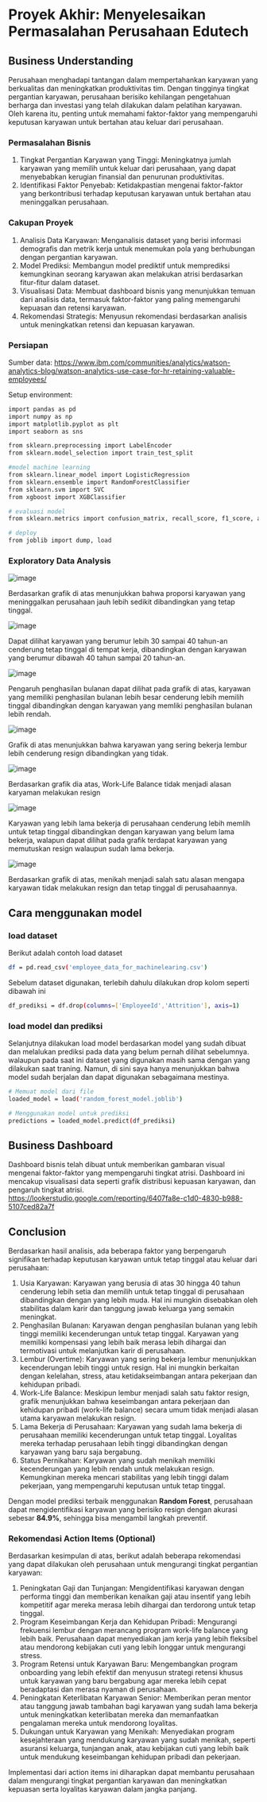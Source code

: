 # Proyek Akhir: Menyelesaikan Permasalahan Perusahaan Edutech

## Business Understanding

Perusahaan menghadapi tantangan dalam mempertahankan karyawan yang berkualitas dan meningkatkan produktivitas tim. Dengan tingginya tingkat pergantian karyawan, perusahaan berisiko kehilangan pengetahuan berharga dan investasi yang telah dilakukan dalam pelatihan karyawan. Oleh karena itu, penting untuk memahami faktor-faktor yang mempengaruhi keputusan karyawan untuk bertahan atau keluar dari perusahaan.

### Permasalahan Bisnis

1. Tingkat Pergantian Karyawan yang Tinggi: Meningkatnya jumlah karyawan yang memilih untuk keluar dari perusahaan, yang dapat menyebabkan kerugian finansial dan penurunan produktivitas.
2. Identifikasi Faktor Penyebab: Ketidakpastian mengenai faktor-faktor yang berkontribusi terhadap keputusan karyawan untuk bertahan atau meninggalkan perusahaan.

### Cakupan Proyek

1. Analisis Data Karyawan: Menganalisis dataset yang berisi informasi demografis dan metrik kerja untuk menemukan pola yang berhubungan dengan pergantian karyawan.
2. Model Prediksi: Membangun model prediktif untuk memprediksi kemungkinan seorang karyawan akan melakukan atrisi berdasarkan fitur-fitur dalam dataset.
3. Visualisasi Data: Membuat dashboard bisnis yang menunjukkan temuan dari analisis data, termasuk faktor-faktor yang paling memengaruhi kepuasan dan retensi karyawan.
4. Rekomendasi Strategis: Menyusun rekomendasi berdasarkan analisis untuk meningkatkan retensi dan kepuasan karyawan.
   
### Persiapan

Sumber data: https://www.ibm.com/communities/analytics/watson-analytics-blog/watson-analytics-use-case-for-hr-retaining-valuable-employees/

Setup environment:

```bash
import pandas as pd
import numpy as np
import matplotlib.pyplot as plt
import seaborn as sns

from sklearn.preprocessing import LabelEncoder
from sklearn.model_selection import train_test_split

#model machine learning
from sklearn.linear_model import LogisticRegression
from sklearn.ensemble import RandomForestClassifier
from sklearn.svm import SVC
from xgboost import XGBClassifier

# evaluasi model
from sklearn.metrics import confusion_matrix, recall_score, f1_score, accuracy_score, precision_score

# deploy
from joblib import dump, load
```
### Exploratory Data Analysis

![image](https://github.com/user-attachments/assets/bafbd5fa-349a-4abd-b23c-6d7eaf60d231)

Berdasarkan grafik di atas menunjukkan bahwa proporsi karyawan yang meninggalkan perusahaan jauh lebih sedikit dibandingkan yang tetap tinggal.


![image](https://github.com/user-attachments/assets/cacba7b7-42b0-45b4-8e90-0d21d8abc5ed)

Dapat dilihat karyawan yang berumur lebih 30 sampai 40 tahun-an cenderung tetap tinggal di tempat kerja, dibandingkan dengan karyawan yang berumur dibawah 40 tahun sampai 20 tahun-an.


![image](https://github.com/user-attachments/assets/de441d83-3b46-4b32-bfea-8d1866894a25)

Pengaruh penghasilan bulanan dapat dilihat pada grafik di atas, karyawan yang memiliki penghasilan bulanan lebih besar cenderung lebih memilih tinggal dibandingkan dengan karyawan yang memliki penghasilan bulanan lebih rendah.


![image](https://github.com/user-attachments/assets/c4f283d1-d45f-4c66-a771-01a00adc6280)

Grafik di atas menunjukkan bahwa karyawan yang sering bekerja lembur lebih cenderung resign dibandingkan yang tidak.


![image](https://github.com/user-attachments/assets/3274c82d-c288-4e92-b57f-7ba4734a76b2)

Berdasarkan grafik dia atas, Work-Life Balance tidak menjadi alasan karyaman melakukan resign


![image](https://github.com/user-attachments/assets/01e44ae1-ec01-4844-a12b-7d9475d2eaee)

Karyawan yang lebih lama bekerja di perusahaan cenderung lebih memlih untuk tetap tinggal dibandingkan dengan karyawan yang belum lama bekerja, walapun dapat dilihat pada grafik terdapat karyawan yang memutuskan resign walaupun sudah lama bekerja.


![image](https://github.com/user-attachments/assets/0dbfa6a2-1aff-4082-a58d-c4c18fe5c7b0)

Berdasarkan grafik di atas, menikah menjadi salah satu alasan mengapa karyawan tidak melakukan resign dan tetap tinggal di perusahaannya.

## Cara menggunakan model
### load dataset
Berikut adalah contoh load dataset
```bash
df = pd.read_csv('employee_data_for_machinelearing.csv')
```
Sebelum dataset digunakan, terlebih dahulu dilakukan drop kolom seperti dibawah ini
```bash
df_prediksi = df.drop(columns=['EmployeeId','Attrition'], axis=1)
```

### load model dan prediksi
Selanjutnya dilakukan load model berdasarkan model yang sudah dibuat dan melalukan prediksi pada data yang belum pernah dilihat sebelumnya. walaupun pada saat ini dataset yang digunakan masih sama dengan yang dilakukan saat traning. Namun, di sini saya hanya menunjukkan bahwa model sudah berjalan dan dapat digunakan sebagaimana mestinya.
```bash
# Memuat model dari file
loaded_model = load('random_forest_model.joblib')

# Menggunakan model untuk prediksi
predictions = loaded_model.predict(df_prediksi)
```

## Business Dashboard

Dashboard bisnis telah dibuat untuk memberikan gambaran visual mengenai faktor-faktor yang mempengaruhi  tingkat atrisi. Dashboard ini mencakup visualisasi data seperti grafik distribusi kepuasan karyawan, dan pengaruh tingkat atrisi.
https://lookerstudio.google.com/reporting/6407fa8e-c1d0-4830-b988-5107ced82a7f

## Conclusion
Berdasarkan hasil analisis, ada beberapa faktor yang berpengaruh signifikan terhadap keputusan karyawan untuk tetap tinggal atau keluar dari perusahaan:
1. Usia Karyawan: Karyawan yang berusia di atas 30 hingga 40 tahun cenderung lebih setia dan memilih untuk tetap tinggal di perusahaan dibandingkan dengan yang lebih muda. Hal ini mungkin disebabkan oleh stabilitas dalam karir dan tanggung jawab keluarga yang semakin meningkat.
2. Penghasilan Bulanan: Karyawan dengan penghasilan bulanan yang lebih tinggi memiliki kecenderungan untuk tetap tinggal. Karyawan yang memiliki kompensasi yang lebih baik merasa lebih dihargai dan termotivasi untuk melanjutkan karir di perusahaan.
3. Lembur (Overtime): Karyawan yang sering bekerja lembur menunjukkan kecenderungan lebih tinggi untuk resign. Hal ini mungkin berkaitan dengan kelelahan, stress, atau ketidakseimbangan antara pekerjaan dan kehidupan pribadi.
4. Work-Life Balance: Meskipun lembur menjadi salah satu faktor resign, grafik menunjukkan bahwa keseimbangan antara pekerjaan dan kehidupan pribadi (work-life balance) secara umum tidak menjadi alasan utama karyawan melakukan resign.
5. Lama Bekerja di Perusahaan: Karyawan yang sudah lama bekerja di perusahaan memiliki kecenderungan untuk tetap tinggal. Loyalitas mereka terhadap perusahaan lebih tinggi dibandingkan dengan karyawan yang baru saja bergabung.
6. Status Pernikahan: Karyawan yang sudah menikah memiliki kecenderungan yang lebih rendah untuk melakukan resign. Kemungkinan mereka mencari stabilitas yang lebih tinggi dalam pekerjaan, yang mempengaruhi keputusan untuk tetap tinggal.

Dengan model prediksi terbaik menggunakan **Random Forest**, perusahaan dapat mengidentifikasi karyawan yang berisiko resign dengan akurasi sebesar **84.9%**, sehingga bisa mengambil langkah preventif.

### Rekomendasi Action Items (Optional)
Berdasarkan kesimpulan di atas, berikut adalah beberapa rekomendasi yang dapat dilakukan oleh perusahaan untuk mengurangi tingkat pergantian karyawan:
1. Peningkatan Gaji dan Tunjangan: Mengidentifikasi karyawan dengan performa tinggi dan memberikan kenaikan gaji atau insentif yang lebih kompetitif agar mereka merasa lebih dihargai dan terdorong untuk tetap tinggal.
2. Program Keseimbangan Kerja dan Kehidupan Pribadi: Mengurangi frekuensi lembur dengan merancang program work-life balance yang lebih baik. Perusahaan dapat menyediakan jam kerja yang lebih fleksibel atau mendorong kebijakan cuti yang lebih longgar untuk mengurangi stress.
3. Program Retensi untuk Karyawan Baru: Mengembangkan program onboarding yang lebih efektif dan menyusun strategi retensi khusus untuk karyawan yang baru bergabung agar mereka lebih cepat beradaptasi dan merasa nyaman di perusahaan.
4. Peningkatan Keterlibatan Karyawan Senior: Memberikan peran mentor atau tanggung jawab tambahan bagi karyawan yang sudah lama bekerja untuk meningkatkan keterlibatan mereka dan memanfaatkan pengalaman mereka untuk mendorong loyalitas.
5. Dukungan untuk Karyawan yang Menikah: Menyediakan program kesejahteraan yang mendukung karyawan yang sudah menikah, seperti asuransi keluarga, tunjangan anak, atau kebijakan cuti yang lebih baik untuk mendukung keseimbangan kehidupan pribadi dan pekerjaan.

Implementasi dari action items ini diharapkan dapat membantu perusahaan dalam mengurangi tingkat pergantian karyawan dan meningkatkan kepuasan serta loyalitas karyawan dalam jangka panjang.
